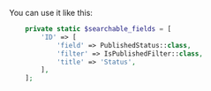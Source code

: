 You can use it like this:

```php
    private static $searchable_fields = [
        'ID' => [
            'field' => PublishedStatus::class,
            'filter' => IsPublishedFilter::class,
            'title' => 'Status',
        ],
    ];
```